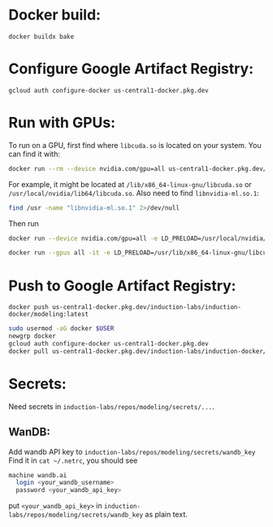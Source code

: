 # Docker build:
`docker buildx bake`

# Configure Google Artifact Registry:
`gcloud auth configure-docker us-central1-docker.pkg.dev`

# Run with GPUs:

To run on a GPU, first find where `libcuda.so` is located on your system. You can find it with:
```bash
docker run --rm --device nvidia.com/gpu=all us-central1-docker.pkg.dev/induction-labs/induction-docker/modeling:latest find /usr -name "libcuda.so*" 2>/dev/null
```

For example, it might be located at `/lib/x86_64-linux-gnu/libcuda.so` or `/usr/local/nvidia/lib64/libcuda.so`.
Also need to find `libnvidia-ml.so.1`:
```bash
find /usr -name "libnvidia-ml.so.1" 2>/dev/null
```


Then run
```sh
docker run --device nvidia.com/gpu=all -e LD_PRELOAD=/usr/local/nvidia/lib64/libcuda.so us-central1-docker.pkg.dev/induction-labs/induction-docker/modeling:latest pytest
```


```sh
docker run --gpus all -it -e LD_PRELOAD=/usr/lib/x86_64-linux-gnu/libcuda.so:/usr/lib/x86_64-linux-gnu/libnvidia-ml.so.1 us-central1-docker.pkg.dev/induction-labs/induction-docker/modeling:latest /bin/bash
```


# Push to Google Artifact Registry:
`docker push us-central1-docker.pkg.dev/induction-labs/induction-docker/modeling:latest`

```sh
sudo usermod -aG docker $USER
newgrp docker
gcloud auth configure-docker us-central1-docker.pkg.dev
docker pull us-central1-docker.pkg.dev/induction-labs/induction-docker/modeling:latest
```


# Secrets:
Need secrets in `induction-labs/repos/modeling/secrets/...`.
## WanDB:
Add wandb API key to `induction-labs/repos/modeling/secrets/wandb_key`
Find it in `cat ~/.netrc`, you should see
```sh
machine wandb.ai
  login <your_wandb_username>
  password <your_wandb_api_key>
```
put `<your_wandb_api_key>` in `induction-labs/repos/modeling/secrets/wandb_key` as plain text.